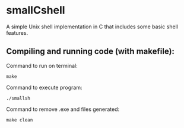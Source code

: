 # smallCshell
 A simple Unix shell implementation in C that includes some basic shell features.
 
 ## Compiling and running code (with makefile):
Command to run on terminal:             
```
make
```
Command to execute program:             
```
./smallsh
```
Command to remove .exe and files generated:        
```
make clean
```
